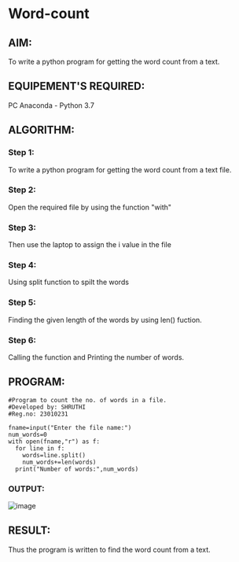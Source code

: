 # Word-count
## AIM:
To write a python program for getting the word count from a text.
## EQUIPEMENT'S REQUIRED: 
PC
Anaconda - Python 3.7
## ALGORITHM: 
### Step 1:
To write a python program for getting the word count from a text file.

### Step 2: 
Open the required file by using the function "with"
 
### Step 3: 
Then use the laptop to assign the i value in the file

### Step 4:
Using split function to spilt the words

### Step 5: 
Finding the given length of the words by using len() fuction.

### Step 6:
Calling the function and Printing the number of words.

## PROGRAM:
```
#Program to count the no. of words in a file.
#Developed by: SHRUTHI
#Reg.no: 23010231

fname=input("Enter the file name:")
num_words=0
with open(fname,"r") as f:
  for line in f:
    words=line.split()
    num_words+=len(words)
  print("Number of words:",num_words)
```

### OUTPUT:
![image](https://github.com/Shruthidn27/Word-count/assets/138849783/43896d12-c3de-494b-bd5c-9ae0ba9765b0)




## RESULT:
Thus the program is written to find the word count from a text.
